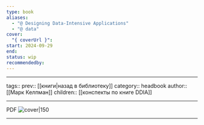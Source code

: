```yaml
---
type: book
aliases:
  - "@ Designing Data-Intensive Applications"
  - "@ data"
cover:
  "{ coverUrl }": 
start: 2024-09-29
end: 
status: wip
recommendedby:
---
```


***
tags:: 
prev:: [[книги|назад в библиотеку]]
category:: headbook
author:: [[Марк Келпман]]
children:: [[конспекты по книге DDIA]]
***
PDF
![cover|150]({{coverUrl}})
___

